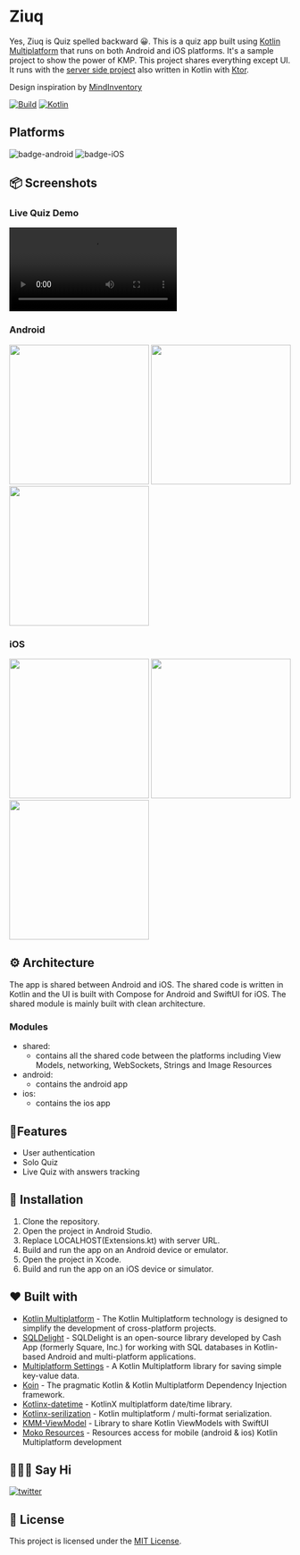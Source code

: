 # Ziuq

Yes, Ziuq is Quiz spelled backward 😀. This is a quiz app built using [Kotlin Multiplatform](https://kotlinlang.org/docs/multiplatform.html) that runs on both Android and iOS platforms. It's a sample project to show the power of KMP. This project shares everything except UI. It runs with the [server side project](https://github.com/norrisboat/ZiuqServer) also written in Kotlin with [Ktor](https://ktor.io).

Design inspiration by [MindInventory](https://dribbble.com/shots/20511315-Educational-Quiz-App)

[![Build](https://github.com/xxfast/NYTimes-KMP/actions/workflows/build.yml/badge.svg)](https://github.com/xxfast/NYTimes-KMP/actions/workflows/build.yml)
[![Kotlin](https://img.shields.io/badge/Kotlin-1.9.21-blue.svg?style=flat&logo=kotlin)](https://kotlinlang.org)

## Platforms
![badge-android](http://img.shields.io/badge/platform-android-6EDB8D.svg?style=flat "badge-android")
![badge-iOS](http://img.shields.io/badge/platform-ios-EAEAEA.svg?style=flat)

## 📦 Screenshots
### Live Quiz Demo
![Demo](media/ziuq-live-quiz-demo.mov)

### Android
<img src="media/android-main.png"  width="250"/> <img src="media/android-type.png"  width="250"/> <img src="media/android-quiz.png" width="250"/>

### iOS
<img src="media/ios-main.png"  width="250"/>  <img src="media/ios-quiz.png"  width="250"/>  <img src="media/ios-res.png"  width="250"/>


## ⚙️ Architecture
The app is shared between Android and iOS. The shared code is written in Kotlin and the UI is built with Compose for Android and SwiftUI for iOS. The shared module is mainly built with clean architecture.

### Modules
- shared:
    - contains all the shared code between the platforms including View Models, networking, WebSockets, Strings and Image Resources
- android:
    - contains the android app
- ios:
    - contains the ios app

## 📱Features

* User authentication
* Solo Quiz
* Live Quiz with answers tracking

## 💾 Installation

1. Clone the repository.
2. Open the project in Android Studio.
3. Replace LOCALHOST(Extensions.kt) with server URL.
4. Build and run the app on an Android device or emulator.
5. Open the project in Xcode.
6. Build and run the app on an iOS device or simulator.


## ❤️ Built with
- [Kotlin Multiplatform](https://kotlinlang.org/docs/multiplatform.html) - The Kotlin Multiplatform technology is designed to simplify the development of cross-platform projects.
- [SQLDelight](https://github.com/cashapp/sqldelight) - SQLDelight is an open-source library developed by Cash App (formerly Square, Inc.) for working with SQL databases in Kotlin-based Android and multi-platform applications.
- [Multiplatform Settings](https://github.com/russhwolf/multiplatform-settings) - A Kotlin Multiplatform library for saving simple key-value data.
- [Koin](https://insert-koin.io/) - The pragmatic Kotlin & Kotlin Multiplatform Dependency Injection framework.
- [Kotlinx-datetime](https://github.com/Kotlin/kotlinx-datetime) - KotlinX multiplatform date/time library.
- [Kotlinx-serilization](https://github.com/Kotlin/kotlinx.serialization) - Kotlin multiplatform / multi-format serialization.
- [KMM-ViewModel](https://github.com/rickclephas/KMM-ViewModel) - Library to share Kotlin ViewModels with SwiftUI
- [Moko Resources](https://github.com/icerockdev/moko-resources) - Resources access for mobile (android & ios) Kotlin Multiplatform development


## 🙋🏻‍♂️ Say Hi

[![twitter](https://img.shields.io/badge/twitter-@norrisboat-orange.svg?style=flat-square)](https://twitter.com/norrisboat)


## 📜 License

This project is licensed under the [MIT License](https://www.droidcon.com/2023/09/06/migrating-an-android-app-to-ios-with-kmp-part-i-first-steps-and-architecture/).